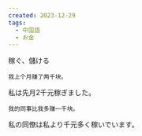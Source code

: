 ```yaml
---
created: 2023-12-29
tags:
  - 中国語
  - お金
---
```

稼ぐ、儲ける
```zh-cn
我上个月赚了两千块。
```
私は先月2千元稼ぎました。
```zh-cn
我的同事比我多赚一千块。
```
私の同僚は私より千元多く稼いでいます。
